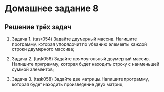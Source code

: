 # Домашнее задание 8

## Решение трёх задач

1. Задача 1. (task054) Задайте двумерный массив. Напишите программу, которая упорядочит по убванию элементы каждой строки двумерного массива;

2. Задача 2. (task056) Задайте прямоугольный двумерный массив. Напишите программу, которая будет находить строку с наименьшей суммой элементов;

3. Задача 3. (task058) Задайте две матрицы.Напишите программу, которая будет находить произведение двух матриц.